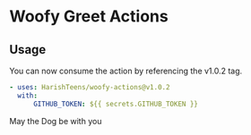 # Woofy Greet Actions
## Usage

You can now consume the action by referencing the v1.0.2 tag.

```yaml
- uses: HarishTeens/woofy-actions@v1.0.2
  with:
      GITHUB_TOKEN: ${{ secrets.GITHUB_TOKEN }}
```

May the Dog be with you
